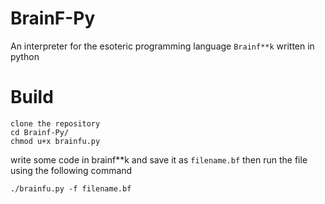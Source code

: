 # BrainF-Py
An interpreter for the esoteric programming language ```Brainf**k``` written in python

# Build
``````
clone the repository
cd Brainf-Py/
chmod u+x brainfu.py
``````

write some code in brainf**k and save it as ```filename.bf``` then run the file using the following command

``````
./brainfu.py -f filename.bf
``````
